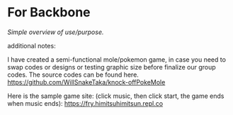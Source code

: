 # For Backbone
_Simple overview of use/purpose._






additional notes:

I have created a semi-functional mole/pokemon game, in case you need to swap codes or designs or testing graphic size before finalize our group codes. The source codes can be found here. 
https://github.com/WillSnakeTaka/knock-offPokeMole

Here is the sample game site: (click music, then click start, the game ends when music ends): 
https://fry.himitsuhimitsun.repl.co


